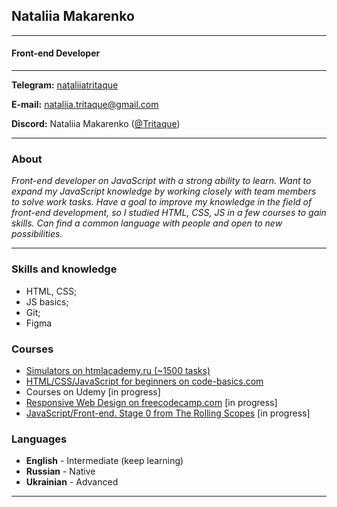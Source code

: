 ## Nataliia Makarenko
----
#### **Front-end Developer**
----
**Telegram:** [nataliiatritaque](https://t.me/nataliiatritaque)

**E-mail:** nataliia.tritaque@gmail.com

**Discord:** Nataliia Makarenko ([@Tritaque](https://github.com/Tritaque))

----
### **About**
*Front-end developer on JavaScript with a strong ability to learn. Want to expand my JavaScript knowledge by working closely with team members to solve work tasks.
Have a goal to improve my knowledge in the field of front-end development, so I studied HTML, CSS, JS in a few courses to gain skills.
Can find a common language with people and open to new possibilities.*

----
### **Skills and knowledge**
+ HTML, CSS;
+ JS basics;
+ Git;
+ Figma

### **Courses**
+ [Simulators on htmlacademy.ru (~1500 tasks)](https://htmlacademy.ru/courses)
+ [HTML/CSS/JavaScript for beginners on code-basics.com](https://code-basics.com/)
+ Courses on Udemy [in progress]
+ [Responsive Web Design on freecodecamp.com](https://www.freecodecamp.org/learn/responsive-web-design/) [in progress]
+ [JavaScript/Front-end. Stage 0 from The Rolling Scopes](https://rs.school/js-stage0/) [in progress]

### **Languages**
+ **English** - Intermediate (keep learning)
+ **Russian** - Native
+ **Ukrainian** - Advanced

----
